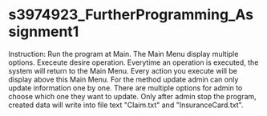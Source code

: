 # s3974923_FurtherProgramming_Assignment1
Instruction:
Run the program at Main.
The Main Menu display multiple options.
Execeute desire operation.
Everytime an operation is executed, the system will return to the Main Menu. Every action you execute will be display above this Main Menu.
For the method update admin can only update information one by one. There are multiple options for admin to choose which one they want to update.
Only after admin stop the program, created data will write into file text "Claim.txt" and "InsuranceCard.txt".


